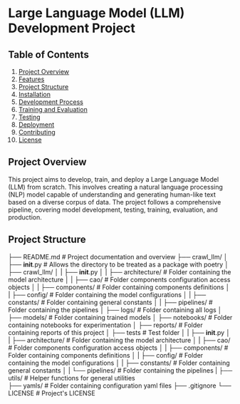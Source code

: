 # Large Language Model (LLM) Development Project

## Table of Contents
1. [Project Overview](#project-overview)
2. [Features](#features)
3. [Project Structure](#project-structure)
4. [Installation](#installation)
5. [Development Process](#development-process)
6. [Training and Evaluation](#training-and-evaluation)
7. [Testing](#testing)
8. [Deployment](#deployment)
9. [Contributing](#contributing)
10. [License](#license)

## Project Overview

This project aims to develop, train, and deploy a Large Language Model (LLM) from scratch. This involves creating a natural language processing (NLP) model capable of understanding and generating human-like text based on a diverse corpus of data. The project follows a comprehensive pipeline, covering model development, testing, training, evaluation, and production.

## Project Structure
├── README.md              # Project documentation and overview
├── crawl_llm/
│   ├── __init__.py        # Allows the directory to be treated as a package with poetry
│   ├── crawl_llm/
│   |   ├── __init__.py 
│   |   ├── architecture/  # Folder containing the model architecture
│   |   ├── cao/           # Folder components configuration access objects
│   |   ├── components/    # Folder containing components definitions
│   |   ├── config/        # Folder containing the model configurations
│   |   ├── constants/     # Folder containing general constants
│   |   ├── pipelines/     # Folder containing the pipelines
│   ├── logs/              # Folder containing all logs
│   ├── models/            # Folder containing trained models
│   ├── notebooks/         # Folder containing notebooks for experimentation
│   ├── reports/           # Folder containing reports of this project
│   ├── tests              # Test folder
│   |   ├── __init__.py 
│   |   ├── architecture/  # Folder containing the model architecture
│   |   ├── cao/           # Folder components configuration access objects
│   |   ├── components/    # Folder containing components definitions
│   |   ├── config/        # Folder containing the model configurations
│   |   ├── constants/     # Folder containing general constants
│   |   └── pipelines/     # Folder containing the pipelines
|   ├── utils/             # Helper functions for general utilities   
├── yamls/                 # Folder containing configuration yaml files
├── .gitignore
└── LICENSE                # Project's LICENSE

